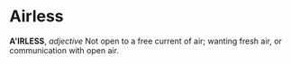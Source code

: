 # Airless

**A'IRLESS**, _adjective_ Not open to a free current of air; wanting fresh air, or communication with open air.
